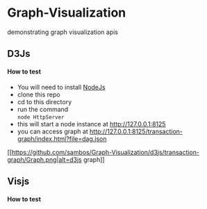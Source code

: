 # Graph-Visualization
demonstrating graph visualization apis

## D3Js
#### How to test   
* You will need to install [NodeJs](https://nodejs.org)   
* clone this repo   
* cd to this directory   
* run the command   
```node HttpServer    ```
* this will start a node instance at http://127.0.0.1:8125   
* you can access graph at http://127.0.0.1:8125/transaction-graph/index.html?file=dag.json   

[[https://github.com/sambos/Graph-Visualization/d3js/transaction-graph/Graph.png|alt=d3js graph]]

## Visjs
#### How to test   
